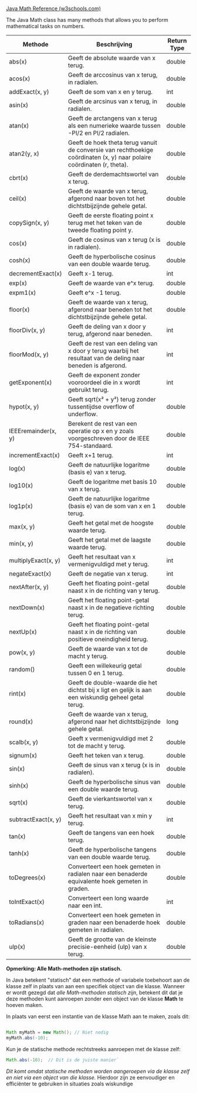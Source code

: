 [Java Math Reference (w3schools.com)](https://www.w3schools.com/java/java_ref_math.asp)

The Java Math class has many methods that allows you to perform mathematical tasks on numbers.


|Methode|Beschrijving|Return Type|
|---|---|---|
|abs(x)|Geeft de absolute waarde van x terug.|double|
|acos(x)|Geeft de arccosinus van x terug, in radialen.|double|
|addExact(x, y)|Geeft de som van x en y terug.|int|
|asin(x)|Geeft de arcsinus van x terug, in radialen.|double|
|atan(x)|Geeft de arctangens van x terug als een numerieke waarde tussen -PI/2 en PI/2 radialen.|double|
|atan2(y, x)|Geeft de hoek theta terug vanuit de conversie van rechthoekige coördinaten (x, y) naar polaire coördinaten (r, theta).|double|
|cbrt(x)|Geeft de derdemachtswortel van x terug.|double|
|ceil(x)|Geeft de waarde van x terug, afgerond naar boven tot het dichtstbijzijnde gehele getal.|double|
|copySign(x, y)|Geeft de eerste floating point x terug met het teken van de tweede floating point y.|double|
|cos(x)|Geeft de cosinus van x terug (x is in radialen).|double|
|cosh(x)|Geeft de hyperbolische cosinus van een double waarde terug.|double|
|decrementExact(x)|Geeft x-1 terug.|int|
|exp(x)|Geeft de waarde van e^x terug.|double|
|expm1(x)|Geeft e^x -1 terug.|double|
|floor(x)|Geeft de waarde van x terug, afgerond naar beneden tot het dichtstbijzijnde gehele getal.|double|
|floorDiv(x, y)|Geeft de deling van x door y terug, afgerond naar beneden.|int|
|floorMod(x, y)|Geeft de rest van een deling van x door y terug waarbij het resultaat van de deling naar beneden is afgerond.|int|
|getExponent(x)|Geeft de exponent zonder vooroordeel die in x wordt gebruikt terug.|int|
|hypot(x, y)|Geeft sqrt(x² + y²) terug zonder tussentijdse overflow of underflow.|double|
|IEEEremainder(x, y)|Berekent de rest van een operatie op x en y zoals voorgeschreven door de IEEE 754-standaard.|double|
|incrementExact(x)|Geeft x+1 terug.|int|
|log(x)|Geeft de natuurlijke logaritme (basis e) van x terug.|double|
|log10(x)|Geeft de logaritme met basis 10 van x terug.|double|
|log1p(x)|Geeft de natuurlijke logaritme (basis e) van de som van x en 1 terug.|double|
|max(x, y)|Geeft het getal met de hoogste waarde terug.|double|
|min(x, y)|Geeft het getal met de laagste waarde terug.|double|
|multiplyExact(x, y)|Geeft het resultaat van x vermenigvuldigd met y terug.|int|
|negateExact(x)|Geeft de negatie van x terug.|int|
|nextAfter(x, y)|Geeft het floating point-getal naast x in de richting van y terug.|double|
|nextDown(x)|Geeft het floating point-getal naast x in de negatieve richting terug.|double|
|nextUp(x)|Geeft het floating point-getal naast x in de richting van positieve oneindigheid terug.|double|
|pow(x, y)|Geeft de waarde van x tot de macht y terug.|double|
|random()|Geeft een willekeurig getal tussen 0 en 1 terug.|double|
|rint(x)|Geeft de double-waarde die het dichtst bij x ligt en gelijk is aan een wiskundig geheel getal terug.|double|
|round(x)|Geeft de waarde van x terug, afgerond naar het dichtstbijzijnde gehele getal.|long|
|scalb(x, y)|Geeft x vermenigvuldigd met 2 tot de macht y terug.|double|
|signum(x)|Geeft het teken van x terug.|double|
|sin(x)|Geeft de sinus van x terug (x is in radialen).|double|
|sinh(x)|Geeft de hyperbolische sinus van een double waarde terug.|double|
|sqrt(x)|Geeft de vierkantswortel van x terug.|double|
|subtractExact(x, y)|Geeft het resultaat van x min y terug.|int|
|tan(x)|Geeft de tangens van een hoek terug.|double|
|tanh(x)|Geeft de hyperbolische tangens van een double waarde terug.|double|
|toDegrees(x)|Converteert een hoek gemeten in radialen naar een benaderde equivalente hoek gemeten in graden.|double|
|toIntExact(x)|Converteert een long waarde naar een int.|int|
|toRadians(x)|Converteert een hoek gemeten in graden naar een benaderde hoek gemeten in radialen.|double|
|ulp(x)|Geeft de grootte van de kleinste precisie-eenheid (ulp) van x terug.|double|

**Opmerking: Alle Math-methoden zijn statisch.**

In Java betekent "statisch" dat een methode of variabele toebehoort aan de klasse zelf in plaats van aan een specifiek object van die klasse. Wanneer er wordt gezegd dat _alle Math-methoden statisch zijn_, betekent dit dat je deze methoden kunt aanroepen zonder een object van de klasse **Math** te hoeven maken.

In plaats van eerst een instantie van de klasse Math aan te maken, zoals dit:


```java

Math myMath = new Math(); // Niet nodig 
myMath.abs(-10);

```
Kun je de statische methode rechtstreeks aanroepen met de klasse zelf:


```java
Math.abs(-10);  // Dit is de juiste manier`
```
*Dit komt omdat statische methoden worden aangeroepen via de klasse zelf en niet via een object van die klasse.* Hierdoor zijn ze eenvoudiger en efficiënter te gebruiken in situaties zoals wiskundige
